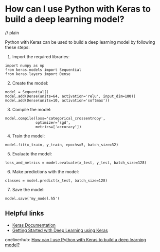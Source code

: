 # How can I use Python with Keras to build a deep learning model?
// plain

Python with Keras can be used to build a deep learning model by following these steps:

1. Import the required libraries:
```
import numpy as np
from keras.models import Sequential
from keras.layers import Dense
```

2. Create the model:
```
model = Sequential()
model.add(Dense(units=64, activation='relu', input_dim=100))
model.add(Dense(units=10, activation='softmax'))
```

3. Compile the model:
```
model.compile(loss='categorical_crossentropy',
              optimizer='sgd',
              metrics=['accuracy'])
```

4. Train the model:
```
model.fit(x_train, y_train, epochs=5, batch_size=32)
```

5. Evaluate the model:
```
loss_and_metrics = model.evaluate(x_test, y_test, batch_size=128)
```

6. Make predictions with the model:
```
classes = model.predict(x_test, batch_size=128)
```

7. Save the model:
```
model.save('my_model.h5')
```

## Helpful links
- [Keras Documentation](https://keras.io/)
- [Getting Started with Deep Learning using Keras](https://machinelearningmastery.com/tutorial-first-neural-network-python-keras/)

onelinerhub: [How can I use Python with Keras to build a deep learning model?](https://onelinerhub.com/python-keras/how-can-i-use-python-with-keras-to-build-a-deep-learning-model)